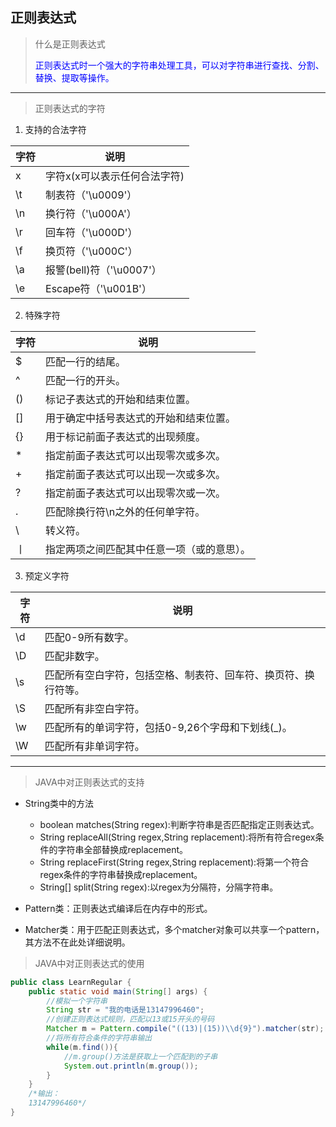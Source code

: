 
## 正则表达式
> <p>什么是正则表达式</p>
> <p style="color:blue">正则表达式时一个强大的字符串处理工具，可以对字符串进行查找、分割、替换、提取等操作。</p>

***

> <p>正则表达式的字符</p>

1. 支持的合法字符

字符| 说明
---|---
x | 字符x(x可以表示任何合法字符)
\t | 制表符（'\u0009'）
\n | 换行符（'\u000A'）
\r | 回车符（'\u000D'）
\f | 换页符（'\u000C'）
\a | 报警(bell)符（'\u0007'）
\e | Escape符（'\u001B'）

2. 特殊字符

字符| 说明
---|---
$ | 匹配一行的结尾。
^ | 匹配一行的开头。
() | 标记子表达式的开始和结束位置。
[] | 用于确定中括号表达式的开始和结束位置。
{} | 用于标记前面子表达式的出现频度。
* | 指定前面子表达式可以出现零次或多次。
+ | 指定前面子表达式可以出现一次或多次。
? | 指定前面子表达式可以出现零次或一次。
. | 匹配除换行符\n之外的任何单字符。
\ | 转义符。
丨| 指定两项之间匹配其中任意一项（或的意思）。

3. 预定义字符

字符| 说明
---|---
\d | 匹配0-9所有数字。
\D | 匹配非数字。
\s | 匹配所有空白字符，包括空格、制表符、回车符、换页符、换行符等。
\S | 匹配所有非空白字符。
\w | 匹配所有的单词字符，包括0-9,26个字母和下划线(_)。
\W | 匹配所有非单词字符。

***

> <p>JAVA中对正则表达式的支持</p>

- String类中的方法
    - boolean matches(String regex):判断字符串是否匹配指定正则表达式。
    - String replaceAll(String regex,String replacement):将所有符合regex条件的字符串全部替换成replacement。
    - String replaceFirst(String regex,String replacement):将第一个符合regex条件的字符串替换成replacement。
    - String[] split(String regex):以regex为分隔符，分隔字符串。

- Pattern类：正则表达式编译后在内存中的形式。
- Matcher类：用于匹配正则表达式，多个matcher对象可以共享一个pattern，其方法不在此处详细说明。

> <p>JAVA中对正则表达式的使用</p>

```java
public class LearnRegular {
	public static void main(String[] args) {
		//模拟一个字符串
		String str = "我的电话是13147996460";
		//创建正则表达式规则，匹配以13或15开头的号码
		Matcher m = Pattern.compile("((13)|(15))\\d{9}").matcher(str);
		//将所有符合条件的字符串输出
		while(m.find()){
			//m.group()方法是获取上一个匹配到的子串
			System.out.println(m.group());
		}	
	}
	/*输出：
	13147996460*/
}

```
